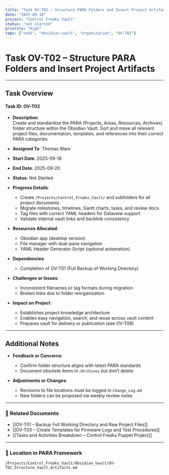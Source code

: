 ```yaml
---
title: "Task OV-T02 – Structure PARA Folders and Insert Project Artifacts"
date: "2025-09-18"
project: "Control Freaks Vault"
status: "not started"
priority: "High"
tags: ["task", "obsidian-vault", "organization", "OV-T02"]
---
```


# Task OV-T02 – Structure PARA Folders and Insert Project Artifacts

---

## Task Overview

#### Task ID: OV-T02

- **Description**:  
  Create and standardize the PARA (Projects, Areas, Resources, Archives) folder structure within the Obsidian Vault. Sort and move all relevant project files, documentation, templates, and references into their correct PARA categories.

- **Assigned To**: Thomas Ware

- **Start Date**: 2025-09-18  
- **End Date**: 2025-09-20

- **Status**: Not Started

- **Progress Details**:
  - Create `/Projects/Control_Freaks_Vault/` and subfolders for all project documents  
  - Migrate milestones, timelines, Gantt charts, tasks, and review docs  
  - Tag files with correct YAML headers for Dataview support  
  - Validate internal vault links and backlink consistency

- **Resources Allocated**:
  - Obsidian app (desktop version)  
  - File manager with dual-pane navigation  
  - YAML Header Generator Script (optional automation)

- **Dependencies**:
  - Completion of OV-T01 (Full Backup of Working Directory)

- **Challenges or Issues**:
  - Inconsistent filenames or tag formats during migration  
  - Broken links due to folder reorganization

- **Impact on Project**:
  - Establishes project knowledge architecture  
  - Enables easy navigation, search, and reuse across vault content  
  - Prepares vault for delivery or publication (see OV-T08)

---

## Additional Notes

- **Feedback or Concerns**:
  - Confirm folder structure aligns with latest PARA standards  
  - Document obsolete items in `/Archives` but don’t delete

- **Adjustments or Changes**:
  - Revisions to file locations must be logged in `Change_Log.md`  
  - New folders can be proposed via weekly review notes

---

### 🔗 Related Documents

- [[OV-T01 – Backup Full Working Directory and Raw Project Files]]  
- [[OV-T03 – Create Templates for Firmware Logs and Test Procedures]]  
- [[Tasks and Activities Breakdown – Control Freaks Puppet Project]]

---

### 📁 Location in PARA Framework

`/Projects/Control_Freaks_Vault/Obsidian_Vault/OV-T02_Structure_Vault_Artifacts.md`
